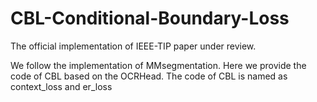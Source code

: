 # CBL-Conditional-Boundary-Loss
The official implementation of IEEE-TIP paper under review.

We follow the implementation of MMsegmentation. Here we provide the code of CBL based on the OCRHead.
The code of CBL is named as context_loss and er_loss
